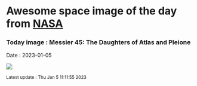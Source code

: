 
# Awesome space image of the day from [NASA](https://api.nasa.gov/)

### Today image : Messier 45: The Daughters of Atlas and Pleione
Date : 2023-01-05

![](https://apod.nasa.gov/apod/image/2301/M_45_Plejarden_Stefan_Thrun_klein1024.jpg)

<small>Latest update : Thu Jan  5 11:11:55 2023</small>
        